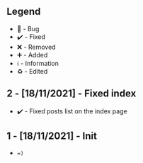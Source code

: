 ## Legend
- 🐛 - Bug
- ✔️ - Fixed
- ❌ - Removed
- ➕ - Added
- ℹ️ - Information
- ♻️ - Edited

## 2 - [18/11/2021] - Fixed index
- ✔️ - Fixed posts list on the index page

## 1 - [18/11/2021] - Init
- `=)`
